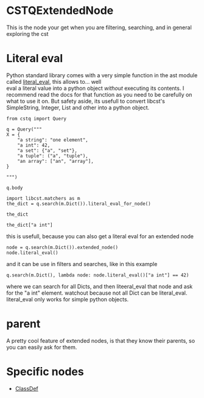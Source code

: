 CSTQExtendedNode
================

This is the node your get when you are filtering, searching, and in general exploring the cst


# Literal eval

Python standard library comes with a very simple function in the ast module called 
[literal_eval](https://docs.python.org/3/library/ast.html#ast.literal_eval), this allows to... well  
eval a literal value into a python object _without_ executing its contents. I recommend read the docs for that function 
as you need to be carefully on what to use it on. But safety aside, its usefull to convert libcst's SimpleString, Integer, List
and other into a python object.


```dumas[python]
from cstq import Query

q = Query("""
X = {
    "a string": "one element",
    "a int": 42,
    "a set": {"a", "set"},
    "a tuple": ("a", "tuple"),
    "an array": ["an", "array"], 
}

""")

q.body
```

```dumas[python]
import libcst.matchers as m
the_dict = q.search(m.Dict()).literal_eval_for_node()
```

```dumas[python]
the_dict
```

```dumas[python]
the_dict["a int"]
```

this is usefull, because you can also get a literal eval for an extended node

```dumas[python]
node = q.search(m.Dict()).extended_node()
node.literal_eval()
```

and it can be use in filters and searches, like in this example

```dumas[python]
q.search(m.Dict(), lambda node: node.literal_eval()["a int"] == 42)
```

where we can search for all Dicts, and then liteeral_eval that node and ask for the "a int" element. watchout because not
all Dict can be literal_eval. literal_eval only works for simple python objects.

# parent

A pretty cool feature of extended nodes, is that they know their parents, so you can easily ask for them.


# Specific nodes

 * [ClassDef](extended_nodes/class_def.md)

